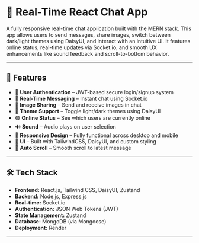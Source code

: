 # 💬 Real-Time React Chat App

A fully responsive real-time chat application built with the MERN stack. This app allows users to send messages, share images, switch between dark/light themes using DaisyUI, and interact with an intuitive UI. It features online status, real-time updates via Socket.io, and smooth UX enhancements like sound feedback and scroll-to-bottom behavior.

---

## 🚀 Features

- 🔐 **User Authentication** – JWT-based secure login/signup system  
- 💬 **Real-Time Messaging** – Instant chat using Socket.io  
- 📸 **Image Sharing** – Send and receive images in chat  
- 🌙 **Theme Support** – Toggle light/dark themes using DaisyUI  
- 🟢 **Online Status** – See which users are currently online  
- 🔊 **Sound** – Audio plays on user selection  
- 📱 **Responsive Design** – Fully functional across desktop and mobile  
- 🎨 **UI** – Built with TailwindCSS, DaisyUI, and custom styling  
- 🔁 **Auto Scroll** – Smooth scroll to latest message  

---

## 🛠️ Tech Stack

- **Frontend:** React.js, Tailwind CSS, DaisyUI, Zustand  
- **Backend:** Node.js, Express.js  
- **Real-time:** Socket.io  
- **Authentication:** JSON Web Tokens (JWT)  
- **State Management:** Zustand  
- **Database:** MongoDB (via Mongoose)  
- **Deployment:** Render

---
